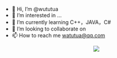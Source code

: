 - 👋 Hi, I’m @wututua
- 👀 I’m interested in ...
- 🌱 I’m currently learning C++，JAVA，C#
- 💞️ I’m looking to collaborate on 
- 📫 How to reach me watutua@qq.com
<p align="center"> 
  <img src="https://github-readme-stats.vercel.app/api?username=wututua&show_icons=true&theme=radical&hide_border=true" />
</p>
<!---
wututua/wututua is a ✨ special ✨ repository because its `README.md` (this file) appears on your GitHub profile.
You can click the Preview link to take a look at your changes.
--->
